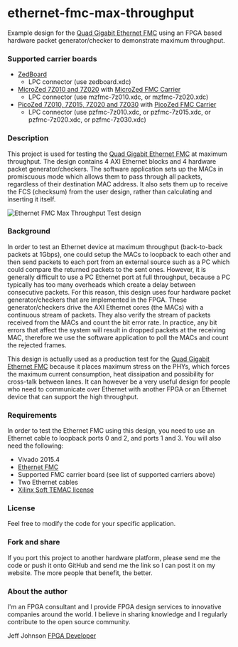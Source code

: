 ethernet-fmc-max-throughput
===========================

Example design for the [Quad Gigabit Ethernet FMC](http://ethernetfmc.com "Ethernet FMC") using an FPGA based hardware
packet generator/checker to demonstrate maximum throughput.

### Supported carrier boards

* [ZedBoard](http://zedboard.org "ZedBoard")
  * LPC connector (use zedboard.xdc)
* [MicroZed 7Z010 and 7Z020](http://microzed.org "MicroZed 7Z010") with [MicroZed FMC Carrier](http://zedboard.org/product/microzed-fmc-carrier "MicroZed FMC Carrier")
  * LPC connector (use mzfmc-7z010.xdc, or mzfmc-7z020.xdc)
* [PicoZed 7Z010, 7Z015, 7Z020 and 7Z030](http://zedboard.org/product/picozed "PicoZed") with [PicoZed FMC Carrier](http://zedboard.org/product/picozed-carrier-card "PicoZed FMC Carrier")
  * LPC connector (use pzfmc-7z010.xdc, or pzfmc-7z015.xdc, or pzfmc-7z020.xdc, or pzfmc-7z030.xdc)

### Description

This project is used for testing the [Quad Gigabit Ethernet FMC](http://ethernetfmc.com "Ethernet FMC") at
maximum throughput. The design contains 4 AXI Ethernet blocks and 4
hardware packet generator/checkers. The software application sets up
the MACs in promiscuous mode which allows them to pass through all
packets, regardless of their destination MAC address. It also sets them
up to receive the FCS (checksum) from the user design, rather than
calculating and inserting it itself.

![Ethernet FMC Max Throughput Test design](http://ethernetfmc.com/wp-content/uploads/2014/10/qgige_max_throughput.png "Ethernet FMC Max Throughput Test design")

### Background

In order to test an Ethernet device at maximum throughput (back-to-back
packets at 1Gbps), one could setup the MACs to loopback to each other
and then send packets to each port from an external source such as a PC
which could compare the returned packets to the sent ones. However, it
is generally difficult to use a PC Ethernet port at full throughput,
because a PC typically has too many overheads which create a delay
between consecutive packets. For this reason, this design uses four
hardware packet generator/checkers that are implemented in the FPGA.
These generator/checkers drive the AXI Ethernet cores (the MACs) with a
continuous stream of packets. They also verify the stream of packets
received from the MACs and count the bit error rate. In practice, any
bit errors that affect the system will result in dropped packets at the
receiving MAC, therefore we use the software application to poll the MACs
and count the rejected frames.

This design is actually used as a production test for the [Quad Gigabit Ethernet FMC](http://ethernetfmc.com "Ethernet FMC")
because it places maximum stress on the PHYs, which forces the maximum
current consumption, heat dissipation and possibility for cross-talk
between lanes. It can however be a very useful design for people who
need to communicate over Ethernet with another FPGA or an Ethernet
device that can support the high throughput.

### Requirements

In order to test the Ethernet FMC using this design, you need to use an
Ethernet cable to loopback ports 0 and 2, and ports 1 and 3.
You will also need the following:

* Vivado 2015.4
* [Ethernet FMC](http://ethernetfmc.com "Ethernet FMC")
* Supported FMC carrier board (see list of supported carriers above)
* Two Ethernet cables
* [Xilinx Soft TEMAC license](http://ethernetfmc.com/getting-a-license-for-the-xilinx-tri-mode-ethernet-mac/ "Xilinx Soft TEMAC license")

### License

Feel free to modify the code for your specific application.

### Fork and share

If you port this project to another hardware platform, please send me the
code or push it onto GitHub and send me the link so I can post it on my
website. The more people that benefit, the better.

### About the author

I'm an FPGA consultant and I provide FPGA design services to innovative
companies around the world. I believe in sharing knowledge and
I regularly contribute to the open source community.

Jeff Johnson
[FPGA Developer](http://www.fpgadeveloper.com "FPGA Developer")
